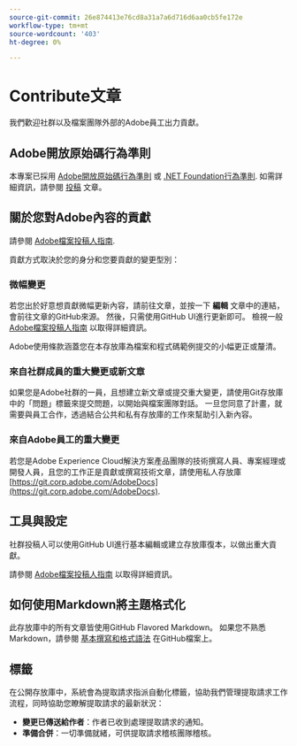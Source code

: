 ```yaml
---
source-git-commit: 26e874413e76cd8a31a7a6d716d6aa0cb5fe172e
workflow-type: tm+mt
source-wordcount: '403'
ht-degree: 0%

---
```

# Contribute文章

我們歡迎社群以及檔案團隊外部的Adobe員工出力貢獻。

## Adobe開放原始碼行為準則


本專案已採用 [Adobe開放原始碼行為準則](code-of-conduct.md) 或 [.NET Foundation行為準則](https://dotnetfoundation.org/code-of-conduct). 如需詳細資訊，請參閱 [投稿](contributing.md) 文章。

## 關於您對Adobe內容的貢獻

請參閱 [Adobe檔案投稿人指南](https://experienceleague.adobe.com/docs/contributor/contributor-guide/introduction.html?lang=zh-Hant).

貢獻方式取決於您的身分和您要貢獻的變更型別：

### 微幅變更

若您出於好意想貢獻微幅更新內容，請前往文章，並按一下 **編輯** 文章中的連結，會前往文章的GitHub來源。 然後，只需使用GitHub UI進行更新即可。 檢視一般 [Adobe檔案投稿人指南](https://experienceleague.adobe.com/docs/contributor/contributor-guide/introduction.html?lang=zh-Hant) 以取得詳細資訊。

Adobe使用條款涵蓋您在本存放庫為檔案和程式碼範例提交的小幅更正或釐清。

### 來自社群成員的重大變更或新文章

如果您是Adobe社群的一員，且想建立新文章或提交重大變更，請使用Git存放庫中的「問題」標籤來提交問題，以開始與檔案團隊對話。 一旦您同意了計畫，就需要與員工合作，透過結合公共和私有存放庫的工作來幫助引入新內容。

<!--
If you submit a pull request with significant changes to documentation and code examples, you'll see a message in the pull request asking you to submit an online contribution license agreement (CLA). We need you to complete the online form before we can review your pull request.
-->

### 來自Adobe員工的重大變更

若您是Adobe Experience Cloud解決方案產品團隊的技術撰寫人員、專案經理或開發人員，且您的工作正是貢獻或撰寫技術文章，請使用私人存放庫 [https://git.corp.adobe.com/AdobeDocs](https://git.corp.adobe.com/AdobeDocs). <!--Employees from other parts of the Adobe world should use the public repo for minor updates.-->

## 工具與設定

社群投稿人可以使用GitHub UI進行基本編輯或建立存放庫復本，以做出重大貢獻。

請參閱 [Adobe檔案投稿人指南](https://experienceleague.adobe.com/docs/contributor/contributor-guide/introduction.html?lang=zh-Hant) 以取得詳細資訊。

## 如何使用Markdown將主題格式化

此存放庫中的所有文章皆使用GitHub Flavored Markdown。 如果您不熟悉Markdown，請參閱 [基本撰寫和格式語法](https://docs.github.com/en/get-started/writing-on-github/getting-started-with-writing-and-formatting-on-github/basic-writing-and-formatting-syntax) 在GitHub檔案上。

## 標籤

在公開存放庫中，系統會為提取請求指派自動化標籤，協助我們管理提取請求工作流程，同時協助您瞭解提取請求的最新狀況：

* **變更已傳送給作者**：作者已收到處理提取請求的通知。
* **準備合併**：一切準備就緒，可供提取請求稽核團隊稽核。
